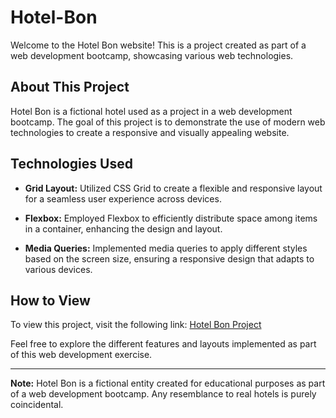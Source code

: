 # Hotel-Bon

Welcome to the Hotel Bon website! This is a project created as part of a web development bootcamp, showcasing various web technologies.

## About This Project

Hotel Bon is a fictional hotel used as a project in a web development bootcamp. The goal of this project is to demonstrate the use of modern web technologies to create a responsive and visually appealing website.

## Technologies Used

- **Grid Layout:** Utilized CSS Grid to create a flexible and responsive layout for a seamless user experience across devices.

- **Flexbox:** Employed Flexbox to efficiently distribute space among items in a container, enhancing the design and layout.

- **Media Queries:** Implemented media queries to apply different styles based on the screen size, ensuring a responsive design that adapts to various devices.

## How to View

To view this project, visit the following link: [Hotel Bon Project](https://stefanairoaie.github.io/Hotel-Bon/)

Feel free to explore the different features and layouts implemented as part of this web development exercise.

---

**Note:** Hotel Bon is a fictional entity created for educational purposes as part of a web development bootcamp. Any resemblance to real hotels is purely coincidental.

